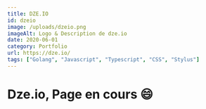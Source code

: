 ```yaml
---
title: DZE.IO
id: dzeio
image: /uploads/dzeio.png
imageAlt: Logo & Description de dze.io
date: 2020-06-01
category: Portfolio
url: https://dze.io/
tags: ["Golang", "Javascript", "Typescript", "CSS", "Stylus"]
---
```


# Dze.io, Page en cours 😄
